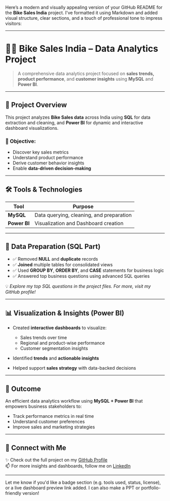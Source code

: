 Here’s a modern and visually appealing version of your GitHub README for the **Bike Sales India** project. I've formatted it using Markdown and added visual structure, clear sections, and a touch of professional tone to impress visitors:

---

# 🚴‍♂️ Bike Sales India – Data Analytics Project

> A comprehensive data analytics project focused on **sales trends, product performance**, and **customer insights** using **MySQL** and **Power BI**.

---

## 📌 Project Overview

This project analyzes **Bike Sales data** across India using **SQL** for data extraction and cleaning, and **Power BI** for dynamic and interactive dashboard visualizations.

### 🎯 Objective:
- Discover key sales metrics
- Understand product performance
- Derive customer behavior insights
- Enable **data-driven decision-making**

---

## 🛠️ Tools & Technologies

| Tool        | Purpose                                 |
|-------------|------------------------------------------|
| **MySQL**   | Data querying, cleaning, and preparation |
| **Power BI**| Visualization and Dashboard creation     |

---

## 🧹 Data Preparation (SQL Part)

- ✅ Removed **NULL** and **duplicate** records  
- ✅ **Joined** multiple tables for consolidated views  
- ✅ Used **GROUP BY**, **ORDER BY**, and **CASE** statements for business logic  
- ✅ Answered top business questions using advanced SQL queries  

💡 *Explore my top SQL questions in the project files. For more, visit my GitHub profile!*  

---

## 📊 Visualization & Insights (Power BI)

- Created **interactive dashboards** to visualize:
  - Sales trends over time
  - Regional and product-wise performance
  - Customer segmentation insights

- Identified **trends** and **actionable insights**  
- Helped support **sales strategy** with data-backed decisions  

---

## 🚀 Outcome

An efficient data analytics workflow using **MySQL + Power BI** that empowers business stakeholders to:

- Track performance metrics in real time  
- Understand customer preferences  
- Improve sales and marketing strategies  

---

## 🔗 Connect with Me

✨ Check out the full project on my [GitHub Profile](#)  
📫 For more insights and dashboards, follow me on [LinkedIn](#)

---

Let me know if you'd like a badge section (e.g. tools used, status, license), or a live dashboard preview link added. I can also make a PPT or portfolio-friendly version!





